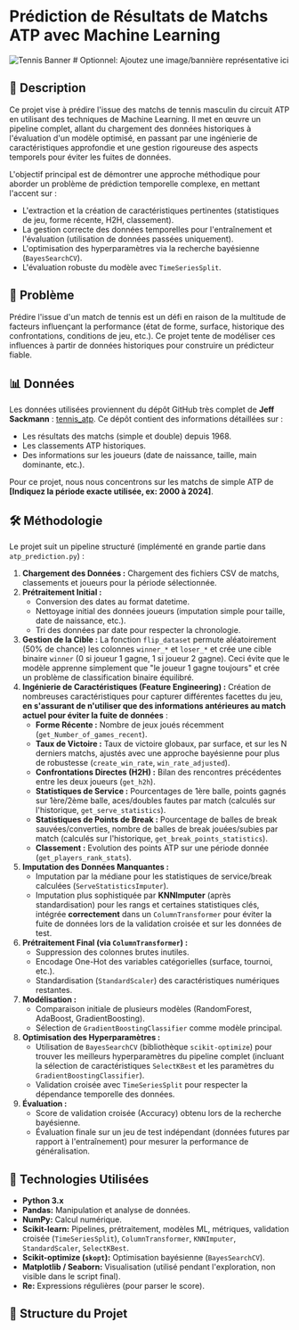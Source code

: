 # Prédiction de Résultats de Matchs ATP avec Machine Learning

![Tennis Banner](...) # Optionnel: Ajoutez une image/bannière représentative ici

## 📖 Description

Ce projet vise à prédire l'issue des matchs de tennis masculin du circuit ATP en utilisant des techniques de Machine Learning. Il met en œuvre un pipeline complet, allant du chargement des données historiques à l'évaluation d'un modèle optimisé, en passant par une ingénierie de caractéristiques approfondie et une gestion rigoureuse des aspects temporels pour éviter les fuites de données.

L'objectif principal est de démontrer une approche méthodique pour aborder un problème de prédiction temporelle complexe, en mettant l'accent sur :
*   L'extraction et la création de caractéristiques pertinentes (statistiques de jeu, forme récente, H2H, classement).
*   La gestion correcte des données temporelles pour l'entraînement et l'évaluation (utilisation de données passées uniquement).
*   L'optimisation des hyperparamètres via la recherche bayésienne (`BayesSearchCV`).
*   L'évaluation robuste du modèle avec `TimeSeriesSplit`.

## 🎯 Problème

Prédire l'issue d'un match de tennis est un défi en raison de la multitude de facteurs influençant la performance (état de forme, surface, historique des confrontations, conditions de jeu, etc.). Ce projet tente de modéliser ces influences à partir de données historiques pour construire un prédicteur fiable.

## 📊 Données

Les données utilisées proviennent du dépôt GitHub très complet de **Jeff Sackmann** : [tennis_atp](https://github.com/JeffSackmann/tennis_atp).
Ce dépôt contient des informations détaillées sur :
*   Les résultats des matchs (simple et double) depuis 1968.
*   Les classements ATP historiques.
*   Des informations sur les joueurs (date de naissance, taille, main dominante, etc.).

Pour ce projet, nous nous concentrons sur les matchs de simple ATP de **[Indiquez la période exacte utilisée, ex: 2000 à 2024]**.

## 🛠️ Méthodologie

Le projet suit un pipeline structuré (implémenté en grande partie dans `atp_prediction.py`) :

1.  **Chargement des Données :** Chargement des fichiers CSV de matchs, classements et joueurs pour la période sélectionnée.
2.  **Prétraitement Initial :**
    *   Conversion des dates au format datetime.
    *   Nettoyage initial des données joueurs (imputation simple pour taille, date de naissance, etc.).
    *   Tri des données par date pour respecter la chronologie.
3.  **Gestion de la Cible :** La fonction `flip_dataset` permute aléatoirement (50% de chance) les colonnes `winner_*` et `loser_*` et crée une cible binaire `winner` (0 si joueur 1 gagne, 1 si joueur 2 gagne). Ceci évite que le modèle apprenne simplement que "le joueur 1 gagne toujours" et crée un problème de classification binaire équilibré.
4.  **Ingénierie de Caractéristiques (Feature Engineering) :** Création de nombreuses caractéristiques pour capturer différentes facettes du jeu, **en s'assurant de n'utiliser que des informations antérieures au match actuel pour éviter la fuite de données** :
    *   **Forme Récente :** Nombre de jeux joués récemment (`get_Number_of_games_recent`).
    *   **Taux de Victoire :** Taux de victoire globaux, par surface, et sur les N derniers matchs, ajustés avec une approche bayésienne pour plus de robustesse (`create_win_rate`, `win_rate_adjusted`).
    *   **Confrontations Directes (H2H) :** Bilan des rencontres précédentes entre les deux joueurs (`get_h2h`).
    *   **Statistiques de Service :** Pourcentages de 1ère balle, points gagnés sur 1ère/2ème balle, aces/doubles fautes par match (calculés sur l'historique, `get_serve_statistics`).
    *   **Statistiques de Points de Break :** Pourcentage de balles de break sauvées/converties, nombre de balles de break jouées/subies par match (calculés sur l'historique, `get_break_points_statistics`).
    *   **Classement :** Evolution des points ATP sur une période donnée (`get_players_rank_stats`).
5.  **Imputation des Données Manquantes :**
    *   Imputation par la médiane pour les statistiques de service/break calculées (`ServeStatisticsImputer`).
    *   Imputation plus sophistiquée par **KNNImputer** (après standardisation) pour les rangs et certaines statistiques clés, intégrée **correctement** dans un `ColumnTransformer` pour éviter la fuite de données lors de la validation croisée et sur les données de test.
6.  **Prétraitement Final (via `ColumnTransformer`) :**
    *   Suppression des colonnes brutes inutiles.
    *   Encodage One-Hot des variables catégorielles (surface, tournoi, etc.).
    *   Standardisation (`StandardScaler`) des caractéristiques numériques restantes.
7.  **Modélisation :**
    *   Comparaison initiale de plusieurs modèles (RandomForest, AdaBoost, GradientBoosting).
    *   Sélection de `GradientBoostingClassifier` comme modèle principal.
8.  **Optimisation des Hyperparamètres :**
    *   Utilisation de `BayesSearchCV` (bibliothèque `scikit-optimize`) pour trouver les meilleurs hyperparamètres du pipeline complet (incluant la sélection de caractéristiques `SelectKBest` et les paramètres du `GradientBoostingClassifier`).
    *   Validation croisée avec `TimeSeriesSplit` pour respecter la dépendance temporelle des données.
9.  **Évaluation :**
    *   Score de validation croisée (Accuracy) obtenu lors de la recherche bayésienne.
    *   Évaluation finale sur un jeu de test indépendant (données futures par rapport à l'entraînement) pour mesurer la performance de généralisation.

## 🚀 Technologies Utilisées

*   **Python 3.x**
*   **Pandas:** Manipulation et analyse de données.
*   **NumPy:** Calcul numérique.
*   **Scikit-learn:** Pipelines, prétraitement, modèles ML, métriques, validation croisée (`TimeSeriesSplit`), `ColumnTransformer`, `KNNImputer`, `StandardScaler`, `SelectKBest`.
*   **Scikit-optimize (`skopt`):** Optimisation bayésienne (`BayesSearchCV`).
*   **Matplotlib / Seaborn:** Visualisation (utilisé pendant l'exploration, non visible dans le script final).
*   **Re:** Expressions régulières (pour parser le score).

## 📂 Structure du Projet
